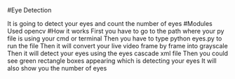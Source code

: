 #Eye Detection

It is going to detect your eyes and count the number of eyes
#Modules Used
opencv
#How it works
First you have to go to the path where your py file is using your cmd or terminal
Then you have to type python eyes.py to run the file
Then it will convert your live video frame by frame into grayscale
Then it will detect your eyes using the eyes cascade xml file
Then you could see green rectangle boxes appearing which is detecting your eyes
It will also show you the number of eyes
